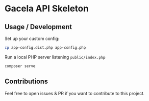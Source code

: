 # Gacela API Skeleton

## Usage / Development

Set up your custom config:

```bash
cp app-config.dist.php app-config.php
```

Run a local PHP server listening `public/index.php`

```bash
composer serve
```

## Contributions

Feel free to open issues & PR if you want to contribute to this project.
